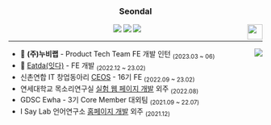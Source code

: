<div align="center">
  
  ### Seondal
  
  <img align="right" width="30" src="https://user-images.githubusercontent.com/75469131/213887734-1f8f0fb6-4395-4aa6-b828-3b44b96d8f0f.gif" />
  
  <a href="https://velog.io/@seondal/about"><img src="https://img.shields.io/badge/seondal.log-3DDC84?style=for-the-badge&logo=Velog&logoColor=white"/></a> <a href="https://whkakrkr.tistory.com"><img src="https://img.shields.io/badge/Seondalgorithm-E5511E?style=for-the-badge&logo=Tistory&logoColor=white"/></a> <a href="https://suave-lilac-075.notion.site/Dalchive-ec0bc59746804968a085c2cf46151c80"><img src="https://img.shields.io/badge/Dalchive-ffffff?style=for-the-badge&logo=notion&logoColor=black"/></a> 
  
  ---

</div>

<a href="https://solved.ac/whkakrkr"><img align="right" src="http://mazassumnida.wtf/api/v2/generate_badge?boj=whkakrkr&theme=dark"/></a>

- 🏢 **(주)누비랩** - Product Tech Team FE 개발 인턴 <sub>(2023.03 ~ 06)</sub>
- 🥗 [Eatda(잇다)](https://github.com/eatda) - FE 개발 <sub>(2022.12 ~ 23.02)</sub>
- 신촌연합 IT 창업동아리 [CEOS](https://github.com/seondal/CEOS-FE-Study) - 16기 FE <sub>(2022.09 ~ 23.02)</sub>
- 연세대학교 목소리연구실 [실험 웹 페이지 개발](https://github.com/seondal/VoiceLab) 외주 <sub>(2022.08)</sub>
- GDSC Ewha - 3기 Core Member 대외팀 <sub>(2021.09 ~ 22.07)</sub>
- I Say Lab 언어연구소 [홈페이지 개발](https://github.com/seondal/ChildCare) 외주 <sub>(2021.12)</sub>
